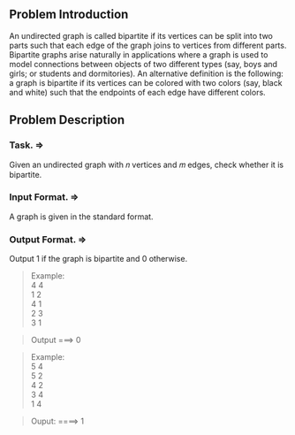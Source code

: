 ## Problem Introduction
An undirected graph is called bipartite if its vertices can be split into two parts such that each edge of the graph joins to vertices from different parts. Bipartite graphs arise naturally in applications where a graph is used to model connections between objects of two different types (say, boys and girls; or students and dormitories).
 An alternative definition is the following: a graph is bipartite if its vertices can be colored with two colors (say, black and white) such that the endpoints of each edge have different colors.


## Problem Description

### Task. => 
  Given an undirected graph with 𝑛 vertices and 𝑚 edges, check whether it is bipartite. 
  
### Input Format. =>
  A graph is given in the standard format.

### Output Format. => 
  Output 1 if the graph is bipartite and 0 otherwise.

> Example:  
> 4 4  
> 1 2  
> 4 1  
> 2 3  
> 3 1  

> Output ===> 0

> Example:  
> 5 4  
> 5 2  
> 4 2  
> 3 4  
> 1 4  

> Ouput: ====> 1